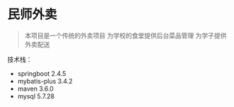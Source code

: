 # 民师外卖
> 本项目是一个传统的外卖项目
> 为学校的食堂提供后台菜品管理
> 为学子提供外卖配送

技术栈：
- springboot  2.4.5
- mybatis-plus 3.4.2
- maven  3.6.0
- mysql 5.7.28

